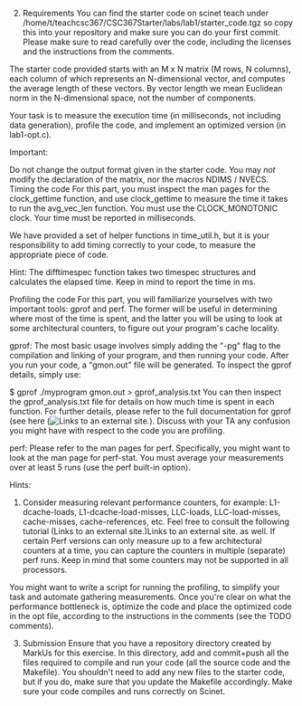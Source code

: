 
2. Requirements
You can find the starter code on scinet teach under /home/t/teachcsc367/CSC367Starter/labs/lab1/starter_code.tgz so copy this into your repository and make sure you can do your first commit. Please make sure to read carefully over the code, including the licenses and the instructions from the comments.

The starter code provided starts with an M x N matrix (M rows, N columns), each column of which represents an N-dimensional vector, and computes the average length of these vectors. By vector length we mean Euclidean norm in the N-dimensional space, not the number of components.

Your task is to measure the execution time (in milliseconds, not including data generation), profile the code, and implement an optimized version (in lab1-opt.c).

Important:

Do not change the output format given in the starter code.
You may *not* modify the declaration of the matrix, nor the macros NDIMS / NVECS.
Timing the code
For this part, you must inspect the man pages for the clock_gettime function, and use clock_gettime to measure the time it takes to run the avg_vec_len function. You must use the CLOCK_MONOTONIC clock. Your time must be reported in milliseconds.

We have provided a set of helper functions in time_util.h, but it is your responsibility to add timing correctly to your code, to measure the appropriate piece of code.

Hint: The difftimespec function takes two timespec structures and calculates the elapsed time. Keep in mind to report the time in ms.

Profiling the code
For this part, you will familiarize yourselves with two important tools: gprof and perf. The former will be useful in determining where most of the time is spent, and the latter you will be using to look at some architectural counters, to figure out your program's cache locality.

 

gprof: The most basic usage involves simply adding the "-pg" flag to the compilation and linking of your program, and then running your code. After you run your code, a "gmon.out" file will be generated. To inspect the gprof details, simply use:


 $ gprof ./myprogram gmon.out > gprof_analysis.txt
You can then inspect the gprof_analysis.txt file for details on how much time is spent in each function. For further details, please refer to the full documentation for gprof  (see here (![Links to an external site.](https://sourceware.org/binutils/docs/gprof/)). Discuss with your TA any confusion you might have with respect to the code you are profiling.
 

perf: Please refer to the man pages for perf. Specifically, you might want to look at the man page for perf-stat. You must average your measurements over at least 5 runs (use the perf built-in option).

Hints: 
1. Consider measuring relevant performance counters, for example: L1-dcache-loads, L1-dcache-load-misses, LLC-loads, LLC-load-misses, cache-misses, cache-references, etc. Feel free to consult the following tutorial (Links to an external site.)Links to an external site. as well. If certain Perf versions can only measure up to a few architectural counters at a time, you can capture the counters in multiple (separate) perf runs. Keep in mind that some counters may not be supported in all processors.

You might want to write a script for running the profiling, to simplify your task and automate gathering measurements.
Once you're clear on what the performance bottleneck is, optimize the code and place the optimized code in the opt file, according to the instructions in the comments (see the TODO comments).

3. Submission
Ensure that you have a repository directory created by MarkUs for this exercise. In this directory, add and commit+push all the files required to compile and run your code (all the source code and the Makefile). You shouldn't need to add any new files to the starter code, but if you do, make sure that you update the Makefile accordingly. Make sure your code compiles and runs correctly on Scinet.